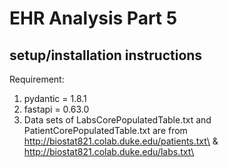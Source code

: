 # EHR Analysis Part 5
## setup/installation instructions
Requirement: 
1. pydantic = 1.8.1
2. fastapi = 0.63.0
3. Data sets of LabsCorePopulatedTable.txt and PatientCorePopulatedTable.txt are from http://biostat821.colab.duke.edu/patients.txt\ & http://biostat821.colab.duke.edu/labs.txt\




